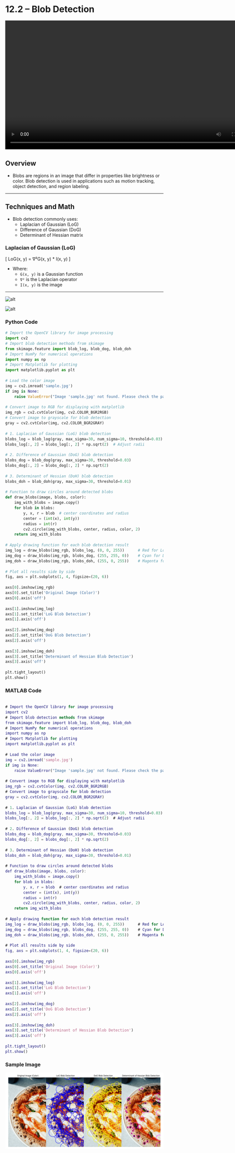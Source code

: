 
# 12.2 – Blob Detection

<video width="800" height="410" controls>
    <source src="photows/BlobDetection.mp4" type="video/mp4">
    Your browser does not support the video tag.
  </video

---
## Overview
- Blobs are regions in an image that differ in properties like brightness or color. Blob detection is used in applications such as motion tracking, object detection, and region labeling.

---

## Techniques and Math

- Blob detection commonly uses:
  - Laplacian of Gaussian (LoG)
  - Difference of Gaussian (DoG)
  - Determinant of Hessian matrix

### Laplacian of Gaussian (LoG)

\[
LoG(x, y) = ∇²G(x, y) * I(x, y)
\]

- Where:
  - `G(x, y)` is a Gaussian function
  - `∇²` is the Laplacian operator
  - `I(x, y)` is the image

---
![alt](photows/Blob1Detection.png)

![alt](photows/Blob4Detection.png)


###  Python Code

```python
# Import the OpenCV library for image processing
import cv2
# Import blob detection methods from skimage
from skimage.feature import blob_log, blob_dog, blob_doh
# Import NumPy for numerical operations
import numpy as np
# Import Matplotlib for plotting
import matplotlib.pyplot as plt

# Load the color image
img = cv2.imread('sample.jpg')
if img is None:
    raise ValueError("Image 'sample.jpg' not found. Please check the path.")

# Convert image to RGB for displaying with matplotlib
img_rgb = cv2.cvtColor(img, cv2.COLOR_BGR2RGB)
# Convert image to grayscale for blob detection
gray = cv2.cvtColor(img, cv2.COLOR_BGR2GRAY)

# 1. Laplacian of Gaussian (LoG) blob detection
blobs_log = blob_log(gray, max_sigma=30, num_sigma=10, threshold=0.03)
blobs_log[:, 2] = blobs_log[:, 2] * np.sqrt(2)  # Adjust radii

# 2. Difference of Gaussian (DoG) blob detection
blobs_dog = blob_dog(gray, max_sigma=30, threshold=0.03)
blobs_dog[:, 2] = blobs_dog[:, 2] * np.sqrt(2)

# 3. Determinant of Hessian (DoH) blob detection
blobs_doh = blob_doh(gray, max_sigma=30, threshold=0.01)

# Function to draw circles around detected blobs
def draw_blobs(image, blobs, color):
    img_with_blobs = image.copy()
    for blob in blobs:
        y, x, r = blob  # center coordinates and radius
        center = (int(x), int(y))
        radius = int(r)
        cv2.circle(img_with_blobs, center, radius, color, 2)
    return img_with_blobs

# Apply drawing function for each blob detection result
img_log = draw_blobs(img_rgb, blobs_log, (0, 0, 255))      # Red for LoG
img_dog = draw_blobs(img_rgb, blobs_dog, (255, 255, 0))    # Cyan for DoG
img_doh = draw_blobs(img_rgb, blobs_doh, (255, 0, 255))    # Magenta for DoH

# Plot all results side by side
fig, axs = plt.subplots(1, 4, figsize=(20, 6))

axs[0].imshow(img_rgb)
axs[0].set_title('Original Image (Color)')
axs[0].axis('off')

axs[1].imshow(img_log)
axs[1].set_title('LoG Blob Detection')
axs[1].axis('off')

axs[2].imshow(img_dog)
axs[2].set_title('DoG Blob Detection')
axs[2].axis('off')

axs[3].imshow(img_doh)
axs[3].set_title('Determinant of Hessian Blob Detection')
axs[3].axis('off')

plt.tight_layout()
plt.show()

```

###  MATLAB Code

```matlab

# Import the OpenCV library for image processing
import cv2
# Import blob detection methods from skimage
from skimage.feature import blob_log, blob_dog, blob_doh
# Import NumPy for numerical operations
import numpy as np
# Import Matplotlib for plotting
import matplotlib.pyplot as plt

# Load the color image
img = cv2.imread('sample.jpg')
if img is None:
    raise ValueError("Image 'sample.jpg' not found. Please check the path.")

# Convert image to RGB for displaying with matplotlib
img_rgb = cv2.cvtColor(img, cv2.COLOR_BGR2RGB)
# Convert image to grayscale for blob detection
gray = cv2.cvtColor(img, cv2.COLOR_BGR2GRAY)

# 1. Laplacian of Gaussian (LoG) blob detection
blobs_log = blob_log(gray, max_sigma=30, num_sigma=10, threshold=0.03)
blobs_log[:, 2] = blobs_log[:, 2] * np.sqrt(2)  # Adjust radii

# 2. Difference of Gaussian (DoG) blob detection
blobs_dog = blob_dog(gray, max_sigma=30, threshold=0.03)
blobs_dog[:, 2] = blobs_dog[:, 2] * np.sqrt(2)

# 3. Determinant of Hessian (DoH) blob detection
blobs_doh = blob_doh(gray, max_sigma=30, threshold=0.01)

# Function to draw circles around detected blobs
def draw_blobs(image, blobs, color):
    img_with_blobs = image.copy()
    for blob in blobs:
        y, x, r = blob  # center coordinates and radius
        center = (int(x), int(y))
        radius = int(r)
        cv2.circle(img_with_blobs, center, radius, color, 2)
    return img_with_blobs

# Apply drawing function for each blob detection result
img_log = draw_blobs(img_rgb, blobs_log, (0, 0, 255))      # Red for LoG
img_dog = draw_blobs(img_rgb, blobs_dog, (255, 255, 0))    # Cyan for DoG
img_doh = draw_blobs(img_rgb, blobs_doh, (255, 0, 255))    # Magenta for DoH

# Plot all results side by side
fig, axs = plt.subplots(1, 4, figsize=(20, 6))

axs[0].imshow(img_rgb)
axs[0].set_title('Original Image (Color)')
axs[0].axis('off')

axs[1].imshow(img_log)
axs[1].set_title('LoG Blob Detection')
axs[1].axis('off')

axs[2].imshow(img_dog)
axs[2].set_title('DoG Blob Detection')
axs[2].axis('off')

axs[3].imshow(img_doh)
axs[3].set_title('Determinant of Hessian Blob Detection')
axs[3].axis('off')

plt.tight_layout()
plt.show()

```


###  Sample Image
 
![Blobs](photows/BlobDetection1.png)


